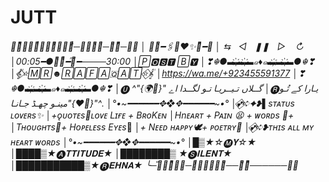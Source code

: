 # JUTT
 *╭─ᷢ─ⷶ─ᷫ─ⷶ─ᷭ─ⷶ─ᷯ᷇──ⷶ─ᷞ─ᷝ──ᷴ─ᷢ─┈➤* *│ 🦋━ᷴ━🖇️🥀♥️✨━ᷢ━🔮* *│         ⇆ㅤ◁ㅤ❚❚ㅤ▷ㅤ ↻* *│00:05━●━ᷞ━ᷳ━ⷸ━ᷪ━────30:00*                                                                          *│🄿🅾︎🆂︎🆃︎ 🄱🆈︎* *│❣☬●▬҉▬҉▬๑♦️๑▬҉▬҉▬●☬❣* *│𝄟⃟⭐🄼🅁☻🅁🄰🄵🄰🇶‌🄰🅃⭐⃟𝄟* *│https://wa.me/+923455591377* *│❣☬●▬҉▬҉▬๑♦️๑▬҉▬҉▬●☬❣* *│🅤 ^"{🌍🧸}" گــلاں تـیــریـا تـو لگــدا اے* *│🅡یـارا کے  تُـو مینـو چھـڈ جـانـا"{❤️🙂}"^.* *│°•~━━━━━━✥❖✥━━━━━━~•°* *│💕⃟➪✦❥▌sᴛᴀᴛᴜs ʟᴏᴠᴇʀs✨* *│+ǫᴜᴏᴛᴇs🔏ʟᴏᴠᴇ Lɪғᴇ + BʀᴏKᴇɴ*     *│Hnᴇᴀʀᴛ + Pᴀɪɴ 😫 + ᴡᴏʀᴅs 🧸+* *│Tʜᴏᴜɢʜᴛs🌼+ Hᴏᴘᴇʟᴇss Eʏᴇs*👀 *│+ Nᴇᴇᴅ ʜᴀᴘᴘʏ🕊️+ ᴘᴏᴇᴛʀʏ🥀* *│💕⃟➪❥ᴛʜɪs ᴀʟʟ ᴍʏ ʜᴇᴀʀᴛ ᴡᴏʀᴅs*     *│°•~━━━━━━✥❖✥━━━━━━~•°* *│█▒★☆🅜𝐘☆★* *│████▒★🅐𝐓𝐓𝐈𝐓𝐔𝐃𝐄★* *│████████▒ ★🅢𝐈𝐋𝐄𝐍𝐓★* *│███████████▒★🅡𝐄𝐇𝐍𝐀★*                                                                                          *╰─ⷨ─ⷷ─ᷢ─ⷶ──ᷯ─ⷶ─ⷫ─ᷴ───ᷴ─ᷢ──────┈➤*
